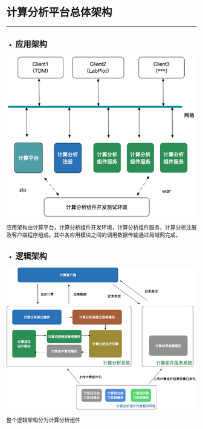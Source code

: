 # 计算分析平台总体架构

---

* ## 应用架构

![](/assets/应用架构.png)

应用架构由计算平台，计算分析组件开发环境，计算分析组件服务，计算分析注册及客户端程序组成。其中各应用模块之间的调用数据传输通过局域网完成。

* ## 逻辑架构

![](/assets/逻辑架构.png)

整个逻辑架构分为计算分析组件

